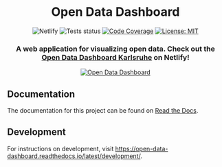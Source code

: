 <h1 align="center">Open Data Dashboard</h1>

<p align="center">
    <img alt="Netlify" src="https://img.shields.io/netlify/97dd70d2-a74a-4823-9349-44ad14adb9d5?logo=netlify&label=netlify&color=%23BEF9C6">
    <img alt="Tests status" src="https://img.shields.io/github/actions/workflow/status/stadt-karlsruhe/open-data-dashboard/lint-test.yml?label=Tests&logo=github">
    <a href="https://codecov.io/gh/stadt-karlsruhe/open-data-dashboard"><img alt="Code Coverage" src="https://codecov.io/gh/stadt-karlsruhe/open-data-dashboard/graph/badge.svg?token=P9G1Y0ES4Q"/></a>
    <a href="https://github.com/status/stadt-karlsruhe/blob/main/LICENSE"><img alt="License: MIT" src="https://img.shields.io/badge/License-MIT-yellow.svg?logo=github"></a>
</p>

<h3 align="center">
A web application for visualizing open data.
Check out the <a href="https://open-data-dashboard.netlify.app/en/home">Open Data Dashboard Karlsruhe</a> on Netlify!
</h3>

<p align="center">
  <a href="https://open-data-dashboard.netlify.app/en/home" target="_blank">
    <img src="https://github.com/stadt-karlsruhe/open-data-dashboard/assets/93288603/f6c81311-f10b-476c-a383-75be7e3ffd86" alt="Open Data Dashboard">
  </a>
</p>

## Documentation

The documentation for this project can be found on [Read the Docs](https://open-data-dashboard.readthedocs.io/latest/).

## Development

For instructions on development, visit <https://open-data-dashboard.readthedocs.io/latest/development/>.
